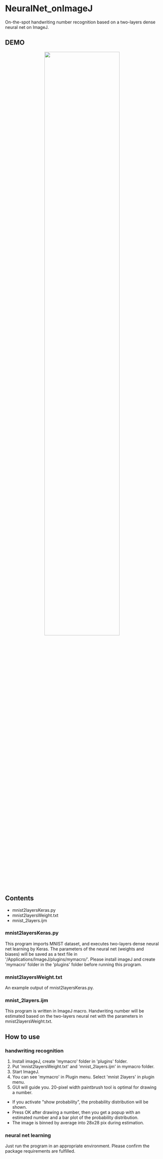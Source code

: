 # NeuralNet_onImageJ
On-the-spot handwriting number recognition based on a two-layers dense neural net on ImageJ.

## DEMO
<div align="center">
<img src="https://user-images.githubusercontent.com/40162543/46203583-3a25ea80-c355-11e8-8b0d-37e3e36d5a5b.gif" width="70%">
</div>


## Contents
- mnist2layersKeras.py
- mnist2layersWeight.txt
- mnist_2layers.ijm

### mnist2layersKeras.py
This program imports MNIST dataset, and executes two-layers dense neural net learning by Keras.  The parameters of the neural net (weights and biases) will be saved as a text file in '/Applications/ImageJ/plugins/mymacro/'.  Please install imageJ and create 'mymacro' folder in the 'plugins' folder before running this program.

### mnist2layersWeight.txt
An example output of mnist2layersKeras.py.

### mnist_2layers.ijm
This program is written in ImageJ macro.  Handwriting number will be estimated based on the two-layers neural net with the parameters in mnist2layersWeight.txt.

## How to use
### handwriting recognition
1. Install imageJ, create 'mymacro' folder in 'plugins' folder.
2. Put 'mnist2layersWeight.txt' and 'mnist_2layers.ijm' in mymacro folder.
3. Start ImageJ.
4. You can see 'mymacro' in Plugin menu. Select 'mnist 2layers' in plugin menu.
5. GUI will guide you. 20-pixel width paintbrush tool is optimal for drawing a number.


- If you activate "show probability", the probability distribution will be shown.
- Press OK after drawing a number, then you get a popup with an estimated number and a bar plot of the probability distribution.
- The image is binned by average into 28x28 pix during estimation.

### neural net learning
Just run the program in an appropriate environment.  Please confirm the package requirements are fulfilled.